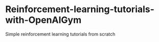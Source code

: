 # Reinforcement-learning-tutorials-with-OpenAIGym
Simple reinforcement learning tutorials from scratch
